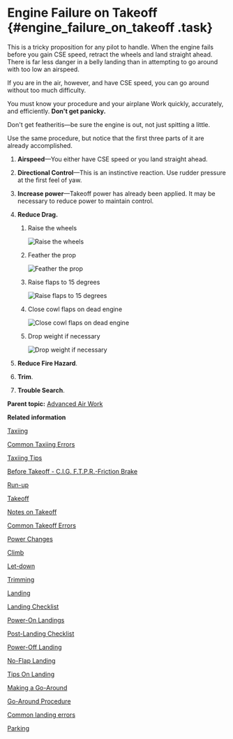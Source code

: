 # Engine Failure on Takeoff {#engine_failure_on_takeoff .task}

This is a tricky proposition for any pilot to handle. When the engine fails before you gain CSE speed, retract the wheels and land straight ahead. There is far less danger in a belly landing than in attempting to go around with too low an airspeed.

If you are in the air, however, and have CSE speed, you can go around without too much difficulty.

You must know your procedure and your airplane Work quickly, accurately, and efficiently. **Don't get panicky.**

Don't get featheritis—be sure the engine is out, not just spitting a little.

Use the same procedure, but notice that the first three parts of it are already accomplished.

1.  **Airspeed**—You either have CSE speed or you land straight ahead.

2.  **Directional Control**—This is an instinctive reaction. Use rudder pressure at the first feel of yaw.

3.  **Increase power**—Takeoff power has already been applied. It may be necessary to reduce power to maintain control.

4.  **Reduce Drag.**

    1.  Raise the wheels

        ![Raise the wheels](../images/single_eng_raise_wheels.png)

    2.  Feather the prop

        ![Feather the prop](../images/single_eng_feather_prop.png)

    3.  Raise flaps to 15 degrees

        ![Raise flaps to 15 degrees](../images/single_eng_raise_flaps_15deg.png)

    4.  Close cowl flaps on dead engine

        ![Close cowl flaps on dead engine](../images/single_eng_close_cowl_dead_eng.png)

    5.  Drop weight if necessary

        ![Drop weight if necessary](../images/single_eng_drop_weight.png)

5.  **Reduce Fire Hazard**.

6.  **Trim**.

7.  **Trouble Search**.


**Parent topic:** [Advanced Air Work](../topics/advanced_air_work.md)

**Related information**  


[Taxiing](../topics/taxiing.md)

[Common Taxiing Errors](../topics/common_taxiing_errors.md)

[Taxiing Tips](../topics/taxiing_tips.md)

[Before Takeoff - C.I.G. F.T.P.R.-Friction Brake](../topics/before_takeoff_c.i.g.f.t.p.r._friction_brake.md)

[Run-up](../topics/run_up.md)

[Takeoff](../topics/takeoff.md)

[Notes on Takeoff](../topics/notes_on_takeoff.md)

[Common Takeoff Errors](../topics/common_takeoff_errors.md)

[Power Changes](../topics/power_changes.md)

[Climb](../topics/climb.md)

[Let-down](../topics/let_down.md)

[Trimming](../topics/trimming.md)

[Landing](../topics/landing.md)

[Landing Checklist](../topics/landing_checklist.md)

[Power-On Landings](../topics/power_on_landings.md)

[Post-Landing Checklist](../topics/post_landing_checklist.md)

[Power-Off Landing](../topics/power_off_landing.md)

[No-Flap Landing](../topics/no_flap_landing.md)

[Tips On Landing](../topics/tips_on_landing.md)

[Making a Go-Around](../topics/making_a_go_around.md)

[Go-Around Procedure](../topics/go_around_procedure.md)

[Common landing errors](../topics/common_landing_errors.md)

[Parking](../topics/parking.md)

